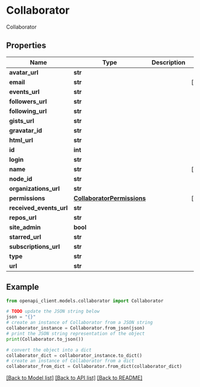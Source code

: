 # Collaborator

Collaborator

## Properties

Name | Type | Description | Notes
------------ | ------------- | ------------- | -------------
**avatar_url** | **str** |  | 
**email** | **str** |  | [optional] 
**events_url** | **str** |  | 
**followers_url** | **str** |  | 
**following_url** | **str** |  | 
**gists_url** | **str** |  | 
**gravatar_id** | **str** |  | 
**html_url** | **str** |  | 
**id** | **int** |  | 
**login** | **str** |  | 
**name** | **str** |  | [optional] 
**node_id** | **str** |  | 
**organizations_url** | **str** |  | 
**permissions** | [**CollaboratorPermissions**](CollaboratorPermissions.md) |  | [optional] 
**received_events_url** | **str** |  | 
**repos_url** | **str** |  | 
**site_admin** | **bool** |  | 
**starred_url** | **str** |  | 
**subscriptions_url** | **str** |  | 
**type** | **str** |  | 
**url** | **str** |  | 

## Example

```python
from openapi_client.models.collaborator import Collaborator

# TODO update the JSON string below
json = "{}"
# create an instance of Collaborator from a JSON string
collaborator_instance = Collaborator.from_json(json)
# print the JSON string representation of the object
print(Collaborator.to_json())

# convert the object into a dict
collaborator_dict = collaborator_instance.to_dict()
# create an instance of Collaborator from a dict
collaborator_from_dict = Collaborator.from_dict(collaborator_dict)
```
[[Back to Model list]](../README.md#documentation-for-models) [[Back to API list]](../README.md#documentation-for-api-endpoints) [[Back to README]](../README.md)


